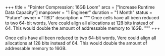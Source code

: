 +++
title = "Pointer Compression: 16GB Loom"
arcs = ["Increase Runtime Data Capacity"]
manpower = "1 Engineer"
duration = "1 Month"
status = "Future"
owner = "TBD"
description = """
Once cells have all been reduced to two 64-bit words, Vere could align all allocations at 128 bits instead of 64.  This would double the amount of addressable memory to 16GB.
"""
+++

Once cells have all been reduced to two 64-bit words, Vere could align all allocations at 128 bits instead of 64.  This would double the amount of addressable memory to 16GB.

